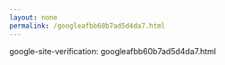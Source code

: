 ```yaml
---
layout: none
permalink: /googleafbb60b7ad5d4da7.html
---
```



google-site-verification: googleafbb60b7ad5d4da7.html
